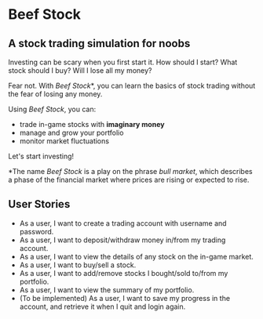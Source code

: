 # Beef Stock

## A stock trading simulation for noobs

Investing can be scary when you first start it. How should I start? What stock should I buy? Will I lose all my money?

Fear not. With *Beef Stock**, you can learn the basics of stock trading without the fear of losing any money.

Using *Beef Stock*, you can:
- trade in-game stocks with **imaginary money**
- manage and grow your portfolio
- monitor market fluctuations


Let's start investing!

*The name *Beef Stock* is a play on the phrase *bull market*, which describes a phase of the financial market where prices are rising or expected to rise. 

## User Stories

- As a user, I want to create a trading account with username and password.
- As a user, I want to deposit/withdraw money in/from my trading account.
- As a user, I want to view the details of any stock on the in-game market.
- As a user, I want to buy/sell a stock.
- As a user, I want to add/remove stocks I bought/sold to/from my portfolio.
- As a user, I want to view the summary of my portfolio.
- (To be implemented) As a user, I want to save my progress in the account, and retrieve it when I quit and login again. 




